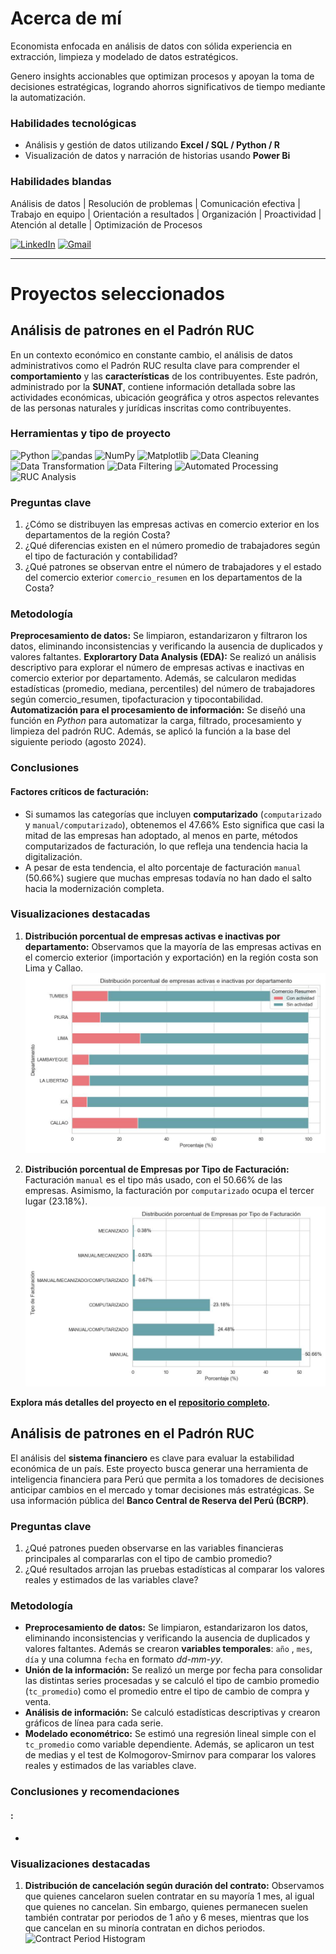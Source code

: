 # Acerca de mí

Economista enfocada en análisis de datos con sólida experiencia en extracción, limpieza y modelado de datos estratégicos. 

Genero insights accionables que optimizan procesos y apoyan la toma de decisiones estratégicas, logrando ahorros significativos de tiempo mediante la automatización.

### Habilidades tecnológicas
- Análisis y gestión de datos utilizando **Excel / SQL / Python / R**
- Visualización de datos y narración de historias usando **Power Bi**

### Habilidades blandas
Análisis de datos | Resolución de problemas | Comunicación efectiva | Trabajo en equipo | Orientación a resultados | Organización | Proactividad | Atención al detalle | Optimización de Procesos

<!-- PARA HACER QUE EL LINK ABRA EN OTRA PESTAÑA
<a href="https://www.linkedin.com/in/marielalegoma/" target="_blank">
  <img src="https://img.shields.io/badge/linkedin-%230077B5.svg?style=for-the-badge&logo=linkedin&logoColor=white" alt="LinkedIn">
</a>-->
[![LinkedIn](https://img.shields.io/badge/linkedin-%23295F98.svg?style=for-the-badge&logo=linkedin&logoColor=white)](https://www.linkedin.com/in/leydi-conzuelo-chipana-cangana)
[![Gmail](https://img.shields.io/badge/Gmail-D14836?style=for-the-badge&logo=gmail&logoColor=white)](mailto:chipana.l@pucp.edu.pe)


* * *

# Proyectos seleccionados

## Análisis de patrones en el Padrón RUC
En un contexto económico en constante cambio, el análisis de datos administrativos como el Padrón RUC resulta clave para comprender el **comportamiento** y las **características** de los contribuyentes. Este padrón, administrado por la **SUNAT**, contiene información detallada sobre las actividades económicas, ubicación geográfica y otros aspectos relevantes de las personas naturales y jurídicas inscritas como contribuyentes. 

### Herramientas y tipo de proyecto

![Python](https://img.shields.io/badge/Python-357ebd?style=for-the-badge&logo=python&logoColor=white) ![pandas](https://img.shields.io/badge/pandas-%23357ebd.svg?style=for-the-badge&logo=pandas&logoColor=white)  ![NumPy](https://img.shields.io/badge/NumPy-%23357ebd.svg?style=for-the-badge&logo=numpy&logoColor=white)  ![Matplotlib](https://img.shields.io/badge/Matplotlib-357ebd?style=for-the-badge)  ![Data Cleaning](https://img.shields.io/badge/Limpieza_de_datos-295F98?style=for-the-badge)  ![Data Transformation](https://img.shields.io/badge/Transformación_de_datos-295F98?style=for-the-badge)  ![Data Filtering](https://img.shields.io/badge/Filtrado_por_región-295F98?style=for-the-badge)  ![Automated Processing](https://img.shields.io/badge/Automatización_de_procesos-295F98?style=for-the-badge)  ![RUC Analysis](https://img.shields.io/badge/Análisis_del_Padrón_RUC-295F98?style=for-the-badge)  


### Preguntas clave
1. ¿Cómo se distribuyen las empresas activas en comercio exterior en los departamentos de la región Costa?
2. ¿Qué diferencias existen en el número promedio de trabajadores según el tipo de facturación y contabilidad?
3. ¿Qué patrones se observan entre el número de trabajadores y el estado del comercio exterior `comercio_resumen` en los departamentos de la Costa?

### Metodología
**Preprocesamiento de datos:** Se limpiaron, estandarizaron y filtraron los datos, eliminando inconsistencias y verificando la ausencia de duplicados y valores faltantes. 
**Explorartory Data Analysis (EDA):** Se realizó un análisis descriptivo para explorar el número de empresas activas e inactivas en comercio exterior por departamento. Además, se calcularon medidas estadísticas (promedio, mediana, percentiles) del número de trabajadores según comercio_resumen, tipofacturacion y tipocontabilidad.
**Automatización para el procesamiento de información:** Se diseñó una función en *Python* para automatizar la carga, filtrado, procesamiento y limpieza del padrón RUC. Además, se aplicó la función a la base del siguiente periodo (agosto 2024).

### Conclusiones 

#### Factores críticos de facturación:
- Si sumamos las categorías que incluyen **computarizado** (`computarizado` y `manual/computarizado`), obtenemos el 47.66% Esto significa que casi la mitad de las empresas han adoptado, al menos en parte, métodos computarizados de facturación, lo que refleja una tendencia hacia la digitalización.
- A pesar de esta tendencia, el alto porcentaje de facturación `manual` (50.66%) sugiere que muchas empresas todavía no han dado el salto hacia la modernización completa.

### Visualizaciones destacadas
1. **Distribución porcentual de empresas activas e inactivas por departamento:** Observamos que la mayoría de las empresas activas en el comercio exterior (importación y exportación) en la región costa son Lima y Callao.
![distribucion_porcentual_empresas_activas](/assets/img/distribucion_porcentual_empresas_activas.jpg)

2. **Distribución porcentual de Empresas por Tipo de Facturación:** Facturación `manual` es el tipo más usado, con el 50.66% de las empresas. Asimismo, la facturación por `computarizado` ocupa el tercer lugar (23.18%).
![distribucion_porcentual_tipo_facturacion](/assets/img/distribucion_porcentual_tipo_facturacion.jpg)

**Explora más detalles del proyecto en el [repositorio completo](https://github.com/MaleGoma/customer-retention-analysis).**

## Análisis de patrones en el Padrón RUC
El análisis del **sistema financiero** es clave para evaluar la estabilidad económica de un país. Este proyecto busca generar una herramienta de inteligencia financiera para Perú que permita a los tomadores de decisiones anticipar cambios en el mercado y tomar decisiones más estratégicas. Se usa información pública del **Banco Central de Reserva del Perú (BCRP)**.

### Preguntas clave
1. ¿Qué patrones pueden observarse en las variables financieras principales al compararlas con el tipo de cambio promedio?
2. ¿Qué resultados arrojan las pruebas estadísticas al comparar los valores reales y estimados de las variables clave?

### Metodología
- **Preprocesamiento de datos:** Se limpiaron, estandarizaron los datos, eliminando inconsistencias y verificando la ausencia de duplicados y valores faltantes. Además se crearon **variables temporales**: `año` , `mes`, `día` y una columna `fecha` en formato *dd-mm-yy*.
- **Unión de la información:** Se realizó un merge por fecha para consolidar las distintas series procesadas y se calculó el tipo de cambio promedio (`tc_promedio`) como el promedio entre el tipo de cambio de compra y venta.
- **Análisis de información:** Se calculó estadísticas descriptivas y crearon gráficos de línea para cada serie.
- **Modelado econométrico:** Se estimó una regresión lineal simple con el `tc_promedio` como variable dependiente. Además, se aplicaron un test de medias y el test de Kolmogorov-Smirnov para comparar los valores reales y estimados de las variables clave.

### Conclusiones y recomendaciones

#### :
-

### Visualizaciones destacadas
1. **Distribución de cancelación según duración del contrato:** Observamos que quienes cancelaron suelen contratar en su mayoría 1 mes, al igual que quienes no cancelan. Sin embargo, quienes permanecen suelen también contratar por periodos de 1 año y 6 meses, mientras que los que cancelan en su minoría contratan en dichos periodos.
![Contract Period Histogram](/assets/img/p01_contract_period_histogram.png)


